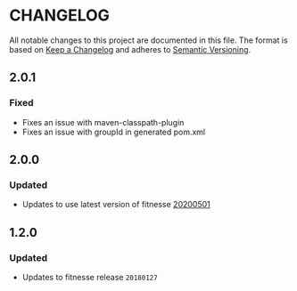 # CHANGELOG

All notable changes to this project are documented in this file.
The format is based on [Keep a Changelog](http://keepachangelog.com/en/1.0.0/)
and adheres to [Semantic Versioning](http://semver.org/spec/v2.0.0.html).

## 2.0.1
### Fixed
- Fixes an issue with maven-classpath-plugin
- Fixes an issue with groupId in generated pom.xml

## 2.0.0
### Updated
- Updates to use latest version of fitnesse [20200501](http://fitnesse.org/FitNesse.ReleaseNotes)

## 1.2.0
### Updated
- Updates to fitnesse release `20180127`
